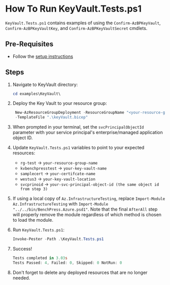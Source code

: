 ﻿# How To Run KeyVault.Tests.ps1

`KeyVault.Tests.ps1` contains examples of using the `Confirm-AzBPKeyVault`, `Confirm-AzBPKeyVaultKey`,
and `Confirm-AzBPKeyVaultSecret` cmdlets.

## Pre-Requisites

- Follow the [setup instructions](../README.md)

## Steps

1. Navigate to KeyVault directory:

   ```Powershell
   cd examples\KeyVault\
   ```

1. Deploy the Key Vault to your resource group:

   ```Powershell
    New-AzResourceGroupDeployment -ResourceGroupName "<your-resource-group-name>"`
    -TemplateFile ".\keyVault.bicep"
   ```

1. When prompted in your terminal, set the `svcPrincipalObjectId` parameter with your service principal's
   enterprise/managed application object ID.

1. Update `KeyVault.Tests.ps1` variables to point to your expected resources:

   - `rg-test`          -> `your-resource-group-name`
   - `kvbenchpresstest` -> `your-key-vault-name`
   - `samplecert`       -> `your-certifcate-name`
   - `westus3`          -> `your-key-vault-location`
   - `svcprinoid`       -> `your-svc-principal-object-id (the same object id from step 3)`

1. If using a local copy of `Az.InfrastructureTesting`, replace `Import-Module Az.InfrastructureTesting` with
`Import-Module "../../bin/BenchPress.Azure.psd1"`. Note that the final `AfterAll` step will properly remove the module
regardless of which method is chosen to load the module.

1. Run `KeyVault.Tests.ps1`:

   ```Powershell
   Invoke-Pester -Path .\KeyVault.Tests.ps1
   ```

1. Success!

   ```Powershell
   Tests completed in 3.03s
   Tests Passed: 4, Failed: 0, Skipped: 0 NotRun: 0
   ```

1. Don't forget to delete any deployed resources that are no longer needed.
